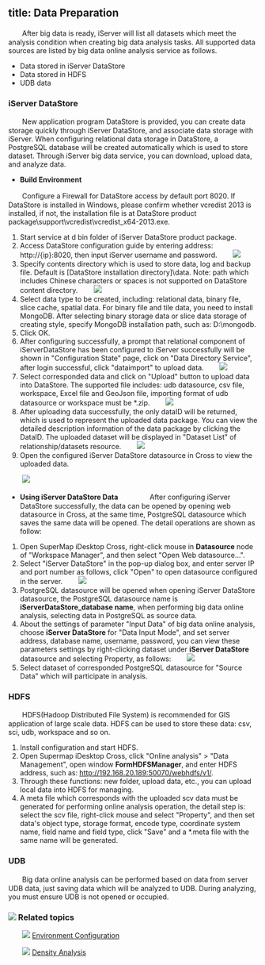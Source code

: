 title: Data Preparation
---

　　After big data is ready, iServer will list all datasets which meet the analysis condition when creating big data analysis tasks. All supported data sources are listed by big data online analysis service as follows.

- Data stored in iServer DataStore
- Data stored in HDFS
- UDB data

### iServer DataStore

　　New application program DataStore is provided, you can create data storage quickly through iServer DataStore, and associate data storage with iServer. When configuring relational data storage in DataStore, a PostgreSQL database will be created automatically which is used to store dataset. Through iServer big data service, you can download, upload data, and analyze data.


- **Build Environment**

　　Configure a Firewall for DataStore access by default port 8020. If DataStore is installed in Windows, please confirm whether vcredist 2013 is installed, if not, the installation file is at DataStore product package\support\vcredist\vcredist_x64-2013.exe.

1. Start service at d bin folder of iServer DataStore product package.
2. Access DataStore configuration guide by entering address: http://{ip}:8020, then input iServer username and password.
　　![](img/DataStore1.png)
3. Specify contents directory which is used to store data, log and backup file. Default is [DataStore installation directory]\data. Note: path which includes Chinese characters or spaces is not supported on DataStore content directory.
　　![](img/DataStore2.png)
4. Select data type to be created, including: relational data, binary file, slice cache, spatial data. For binary file and tile data, you need to install MongoDB. After selecting binary storage data or slice data storage of creating style, specify MongoDB installation path, such as: D:\mongodb.
5. Click OK.
6. After configuring successfully, a prompt that relational component of iServerDataStore has been configured to iServer successfully will be shown in "Configuration State" page, click on "Data Directory Service", after login successful, click "dataimport" to upload data.
　　![](img/DataStore4.png) 
7. Select corresponded data and click on "Upload" button to upload data into DataStore. The supported file includes: udb datasource, csv file, workspace, Excel file and GeoJson file, importing format of udb datasource or workspace must be *.zip.
　　![](img/DataStore6.png) 
8. After uploading data successfully, the only dataID will be returned, which is used to represent the uploaded data package. You can view the detailed description information of the data package by clicking the DataID. The uploaded dataset will be displayed in "Dataset List" of relationship/datasets resource.
　　![](img/DataStore7.png) 
9. Open the configured iServer DataStore datasource in Cross to view the uploaded data.


　　![](img/DataStore8.png) 


- **Using iServer DataStore Data**
　　
　　After configuring iServer DataStore successfully, the data can be opened by opening web datasource in Cross, at the same time, PostgreSQL datasource which saves the same data will be opened. The detail operations are shown as follow:


1. Open SuperMap iDesktop Cross, right-click mouse in **Datasource** node of "Workspace Manager", and then select "Open Web datasource...".
2. Select "iServer DataStore" in the pop-up dialog box, and enter server IP and port number as follows, click "Open" to open datasource configured in the server.
　　![](img/OpenBDS.png)
3. PostgreSQL datasource will be opened when opening iServer DataStore datasource, the PostgreSQL datasource name is **iServerDataStore_database name**, when performing big data online analysis, selecting data in PostgreSQL as source data.
4. About the settings of parameter "Input Data" of big data online analysis, choose **iServer DataStore** for "Data Input Mode", and set server address, database name, username, password, you can view these parameters settings by right-clicking dataset under **iServer DataStore** datasource and selecting Property, as follows:
　　![](img/BDSProperty.png)
5. Select dataset of corresponded PostgreSQL datasource for "Source Data" which will participate in analysis.


### HDFS

　　HDFS(Hadoop Distributed File System) is recommended for GIS application of large scale data. HDFS can be used to store these data: csv, sci, udb, workspace and so on.

1. Install configuration and start HDFS.
2. Open Supermap iDesktop Cross, click "Online analysis" > "Data Management", open window **FormHDFSManager**, and enter HDFS address, such as: http://192.168.20.189:50070/webhdfs/v1/.
3. Through these functions: new folder, upload data, etc., you can upload local data into HDFS for managing.
4. A meta file which corresponds with the uploaded scv data must be generated for performing online analysis operation, the detail step is: select the scv file, right-click mouse and select "Property", and then set data's object type, storage format, encode type, coordinate system name, field name and field type, click "Save" and a *.meta file with the same name will be generated.

### UDB

　　Big data online analysis can be performed based on data from server UDB data, just saving data which will be analyzed to UDB. During analyzing, you must ensure UDB is not opened or occupied.





### ![](../img/seealso.png) Related topics

　　![](../img/smalltitle.png) [Environment Configuration](BigDataAnalysisEnvironmentConfiguration.html)

　　![](../img/smalltitle.png) [Density Analysis](DensityAnalysis.html)


